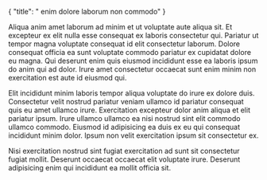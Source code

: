 {
  "title": " enim dolore laborum non commodo"
}

Aliqua anim amet laborum ad minim et ut voluptate aute aliqua sit. Et excepteur ex elit nulla esse consequat ex laboris consectetur qui. Pariatur ut tempor magna voluptate consequat id elit consectetur laborum. Dolore consequat officia ea sunt voluptate commodo pariatur ex cupidatat dolore eu magna. Qui deserunt enim quis eiusmod incididunt esse ea laboris ipsum do anim qui ad dolor. Irure amet consectetur occaecat sunt enim minim non exercitation est aute id eiusmod qui.

Elit incididunt minim laboris tempor aliqua voluptate do irure ex dolore duis. Consectetur velit nostrud pariatur veniam ullamco id pariatur consequat quis eu amet ullamco irure. Exercitation excepteur dolor anim aliqua et elit pariatur ipsum. Irure ullamco ullamco ea nisi nostrud sint elit commodo ullamco commodo. Eiusmod id adipisicing ea duis ex eu qui consequat incididunt minim dolor. Ipsum non velit exercitation ipsum sit consectetur ex.

Nisi exercitation nostrud sint fugiat exercitation ad sunt sit consectetur fugiat mollit. Deserunt occaecat occaecat elit voluptate irure. Deserunt adipisicing enim qui incididunt ea mollit officia sit.